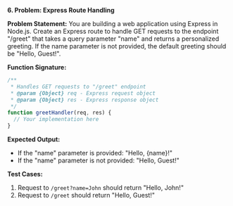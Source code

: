 **6. Problem: Express Route Handling**

**Problem Statement:**
You are building a web application using Express in Node.js. Create an Express route to handle GET requests to the endpoint "/greet" that takes a query parameter "name" and returns a personalized greeting. If the name parameter is not provided, the default greeting should be "Hello, Guest!".

**Function Signature:**

```javascript
/**
 * Handles GET requests to "/greet" endpoint
 * @param {Object} req - Express request object
 * @param {Object} res - Express response object
 */
function greetHandler(req, res) {
  // Your implementation here
}
```

**Expected Output:**

- If the "name" parameter is provided: "Hello, {name}!"
- If the "name" parameter is not provided: "Hello, Guest!"

**Test Cases:**

1. Request to `/greet?name=John` should return "Hello, John!"
2. Request to `/greet` should return "Hello, Guest!"
